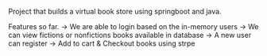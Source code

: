 Project that builds a virtual book store using springboot and java. 


Features so far. 
-> We are able to login based on the in-memory users 
-> We can view fictions or nonfictions books available in database
-> A new user can register
-> Add to cart & Checkout books using strpe


